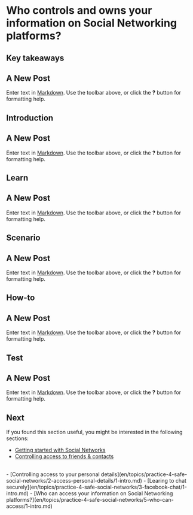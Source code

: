 # Who controls and owns your information on Social Networking platforms?
## Key takeaways
## A New Post

Enter text in [Markdown](http://daringfireball.net/projects/markdown/). Use the toolbar above, or click the **?** button for formatting help.


## Introduction
## A New Post

Enter text in [Markdown](http://daringfireball.net/projects/markdown/). Use the toolbar above, or click the **?** button for formatting help.


## Learn
## A New Post

Enter text in [Markdown](http://daringfireball.net/projects/markdown/). Use the toolbar above, or click the **?** button for formatting help.


## Scenario
## A New Post

Enter text in [Markdown](http://daringfireball.net/projects/markdown/). Use the toolbar above, or click the **?** button for formatting help.


## How-to
## A New Post

Enter text in [Markdown](http://daringfireball.net/projects/markdown/). Use the toolbar above, or click the **?** button for formatting help.


## Test
## A New Post

Enter text in [Markdown](http://daringfireball.net/projects/markdown/). Use the toolbar above, or click the **?** button for formatting help.


## Next
If you found this section useful, you might be interested in the following sections:
- [Getting started with Social Networks](en/topics/practice-4-safe-social-networks/0-getting-started/1-intro-hrd.md)
- [Controlling access to friends & contacts](en/topics/practice-4-safe-social-networks/1-access-friends-contacts/1-intro.md)
<br>
- [Controlling access to your personal details](en/topics/practice-4-safe-social-networks/2-access-personal-details/1-intro.md)
- [Learing to chat securely](en/topics/practice-4-safe-social-networks/3-facebook-chat/1-intro.md)
- [Who can access your information on Social Networking platforms?](en/topics/practice-4-safe-social-networks/5-who-can-access/1-intro.md)

